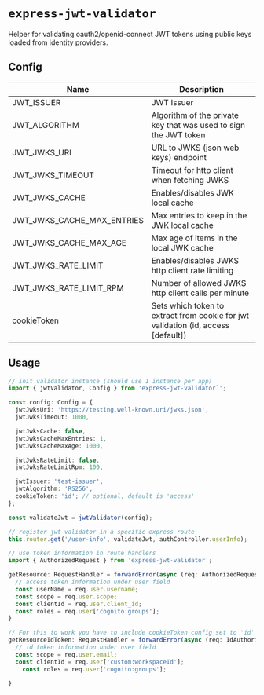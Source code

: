 # `express-jwt-validator`

Helper for validating oauth2/openid-connect JWT tokens using public keys loaded from identity providers.

## Config

| Name                       | Description                                                                       |
| -------------------------- | --------------------------------------------------------------------------------- |
| JWT_ISSUER                 | JWT Issuer                                                                        |
| JWT_ALGORITHM              | Algorithm of the private key that was used to sign the JWT token                  |
| JWT_JWKS_URI               | URL to JWKS (json web keys) endpoint                                              |
| JWT_JWKS_TIMEOUT           | Timeout for http client when fetching JWKS                                        |
| JWT_JWKS_CACHE             | Enables/disables JWK local cache                                                  |
| JWT_JWKS_CACHE_MAX_ENTRIES | Max entries to keep in the JWK local cache                                        |
| JWT_JWKS_CACHE_MAX_AGE     | Max age of items in the local JWK cache                                           |
| JWT_JWKS_RATE_LIMIT        | Enables/disables JWKS http client rate limiting                                   |
| JWT_JWKS_RATE_LIMIT_RPM    | Number of allowed JWKS http client calls per minute                               |
| cookieToken                | Sets which token to extract from cookie for jwt validation (id, access [default]) |

## Usage

```typescript
// init validator instance (should use 1 instance per app)
import { jwtValidator, Config } from 'express-jwt-validator`';

const config: Config = {
  jwtJwksUri: 'https://testing.well-known.uri/jwks.json',
  jwtJwksTimeout: 1000,

  jwtJwksCache: false,
  jwtJwksCacheMaxEntries: 1,
  jwtJwksCacheMaxAge: 1000,

  jwtJwksRateLimit: false,
  jwtJwksRateLimitRpm: 100,

  jwtIssuer: 'test-issuer',
  jwtAlgorithm: 'RS256',
  cookieToken: 'id'; // optional, default is 'access'
};

const validateJwt = jwtValidator(config);

// register jwt validator in a specific express route
this.router.get('/user-info', validateJwt, authController.userInfo);

// use token information in route handlers
import { AuthorizedRequest } from 'express-jwt-validator';

getResource: RequestHandler = forwardError(async (req: AuthorizedRequest, res: Response): Promise<void> => {
  // access token information under user field
  const userName = req.user.username;
  const scope = req.user.scope;
  const clientId = req.user.client_id;
  const roles = req.user['cognito:groups'];
}

// For this to work you have to include cookieToken config set to 'id'
getResourceIdToken: RequestHandler = forwardError(async (req: IdAuthorizedRequest, res: Response): Promise<void> => {
  // id token information under user field
  const scope = req.user.email;
  const clientId = req.user['custom:workspaceId'];
    const roles = req.user['cognito:groups'];

}
```
